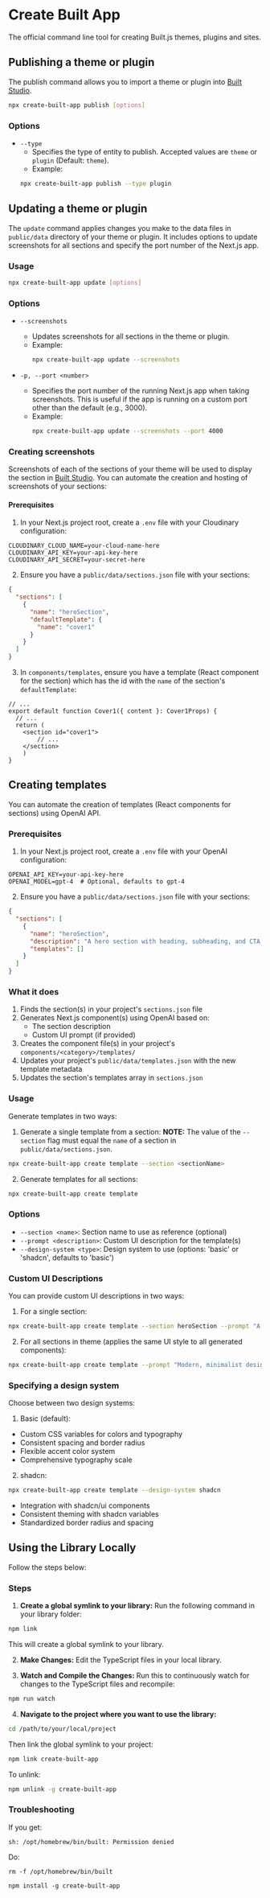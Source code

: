 # Create Built App

The official command line tool for creating Built.js themes, plugins and sites.


## Publishing a theme or plugin
The publish command allows you to import a theme or plugin into [Built Studio](https://builtjs.com).
```bash
npx create-built-app publish [options]
```

### Options
- `--type`
  - Specifies the type of entity to publish. Accepted values are `theme` or `plugin` (Default: `theme`).
  - Example:
  ```bash
  npx create-built-app publish --type plugin
  ```

## Updating a theme or plugin

The `update` command applies changes you make to the data files in `public/data` directory of your theme or plugin. It includes options to update screenshots for all sections and specify the port number of the Next.js app.

### Usage

```bash
npx create-built-app update [options]
```

### Options

- `--screenshots`
  - Updates screenshots for all sections in the theme or plugin.
  - Example:
    ```bash
    npx create-built-app update --screenshots
    ```

- `-p, --port <number>`
  - Specifies the port number of the running Next.js app when taking screenshots. This is useful if the app is running on a custom port other than the default (e.g., 3000).
  - Example:
    ```bash
    npx create-built-app update --screenshots --port 4000
    ```

### Creating screenshots
Screenshots of each of the sections of your theme will be used to display the section in [Built Studio](https://builtjs.com). You can automate the creation and hosting of screenshots of your sections:

#### Prerequisites

1. In your Next.js project root, create a `.env` file with your Cloudinary configuration:
```
CLOUDINARY_CLOUD_NAME=your-cloud-name-here
CLOUDINARY_API_KEY=your-api-key-here
CLOUDINARY_API_SECRET=your-secret-here
```

2. Ensure you have a `public/data/sections.json` file with your sections:
```json
{
  "sections": [
    {
      "name": "heroSection",
      "defaultTemplate": {
        "name": "cover1"
      }
    }
  ]
}
```
3. In `components/templates`, ensure you have a template (React component for the section) which has the id with the `name` of the section's `defaultTemplate`:
```
// ...
export default function Cover1({ content }: Cover1Props) {
  // ...
  return (
    <section id="cover1">
        // ...
    </section>
    )
}
```

## Creating templates
You can automate the creation of templates (React components for sections) using OpenAI API.

### Prerequisites

1. In your Next.js project root, create a `.env` file with your OpenAI configuration:
```
OPENAI_API_KEY=your-api-key-here
OPENAI_MODEL=gpt-4  # Optional, defaults to gpt-4
```

2. Ensure you have a `public/data/sections.json` file with your sections:
```json
{
  "sections": [
    {
      "name": "heroSection",
      "description": "A hero section with heading, subheading, and CTA button",
      "templates": []
    }
  ]
}
```
### What it does
1. Finds the section(s) in your project's `sections.json` file
2. Generates Next.js component(s) using OpenAI based on:
   - The section description
   - Custom UI prompt (if provided)
3. Creates the component file(s) in your project's `components/<category>/templates/`
4. Updates your project's `public/data/templates.json` with the new template metadata
5. Updates the section's templates array in `sections.json`

### Usage
Generate templates in two ways:

1. Generate a single template from a section:
**NOTE:** The value of the `--section` flag must equal the `name` of a section in `public/data/sections.json`.
```bash
npx create-built-app create template --section <sectionName>
```

2. Generate templates for all sections:
```bash
npx create-built-app create template
```

### Options

- `--section <name>`: Section name to use as reference (optional)
- `--prompt <description>`: Custom UI description for the template(s)
- `--design-system <type>`: Design system to use (options: 'basic' or 'shadcn', defaults to 'basic')

### Custom UI Descriptions

You can provide custom UI descriptions in two ways:

1. For a single section:
```bash
npx create-built-app create template --section heroSection --prompt "A modern hero section with gradient background, animated text, and floating elements"
```

2. For all sections in theme (applies the same UI style to all generated components):
```bash
npx create-built-app create template --prompt "Modern, minimalist design with subtle animations and rounded corners"
```

### Specifying a design system
Choose between two design systems:

1. Basic (default):
- Custom CSS variables for colors and typography
- Consistent spacing and border radius
- Flexible accent color system
- Comprehensive typography scale

2. shadcn:
```bash
npx create-built-app create template --design-system shadcn
```
- Integration with shadcn/ui components
- Consistent theming with shadcn variables
- Standardized border radius and spacing

## Using the Library Locally
Follow the steps below:

### Steps

1. **Create a global symlink to your library:**
Run the following command in your library folder:
```bash
npm link
```
This will create a global symlink to your library.

2. **Make Changes:** 
Edit the TypeScript files in your local library.

3. **Watch and Compile the Changes:** 
Run this to continuously watch for changes to the TypeScript files and recompile:
```bash
npm run watch
```

4. **Navigate to the project where you want to use the library:**
```bash
cd /path/to/your/local/project
```
Then link the global symlink to your project:
```bash
npm link create-built-app
```
To unlink:
```bash
npm unlink -g create-built-app
```

### Troubleshooting
If you get:
```
sh: /opt/homebrew/bin/built: Permission denied
```
Do:
```
rm -f /opt/homebrew/bin/built
```
```
npm install -g create-built-app
```

